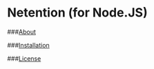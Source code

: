 Netention (for Node.JS)
=======================

###[About](https://github.com/automenta/netjs/blob/master/README.technical.md)

###[Installation](https://github.com/automenta/netjs/blob/master/INSTALL.md)

###[License](https://github.com/automenta/netjs/blob/master/LICENSE)


